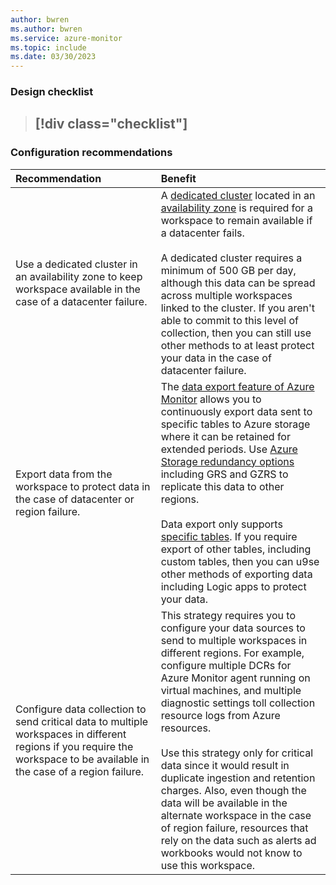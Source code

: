 ```yaml
---
author: bwren
ms.author: bwren
ms.service: azure-monitor
ms.topic: include
ms.date: 03/30/2023
---
```


### Design checklist

> [!div class="checklist"]
> - 

### Configuration recommendations

| Recommendation | Benefit |
|:---|:---|
| Use a dedicated cluster in an availability zone to keep workspace available in the case of a datacenter failure. | A [dedicated cluster](../logs/logs-dedicated-clusters.md) located in an [availability zone](../logs/availability-zones.md#data-resilience---supported-regions) is required for a workspace to remain available if a datacenter fails.<br><br>A dedicated cluster requires a minimum of 500 GB per day, although this data can be spread across multiple workspaces linked to the cluster. If you aren't able to commit to this level of collection, then you can still use other methods to at least protect your data in the case of datacenter failure. |
| Export data from the workspace to protect data in the case of datacenter or region failure. | The [data export feature of Azure Monitor](../logs/logs-data-export.md) allows you to continuously export data sent to specific tables to Azure storage where it can be retained for extended periods. Use [Azure Storage redundancy options](../../storage/common/storage-redundancy.md#redundancy-in-a-secondary-region) including GRS and GZRS to replicate this data to other regions.<br><br>Data export only supports [specific tables](../logs/logs-data-export.md?tabs=portal#supported-tables). If you require export of other tables, including custom tables, then you can u9se other methods of exporting data including Logic apps to protect your data. |
| Configure data collection to send critical data to multiple workspaces in different regions if you require the workspace to be available in the case of a region failure. | This strategy requires you to configure your data sources to send to multiple workspaces in different regions. For example, configure multiple DCRs for Azure Monitor agent running on virtual machines, and multiple diagnostic settings toll collection resource logs from Azure resources.<br><br>Use this strategy only for critical data since it would result in duplicate ingestion and retention charges. Also, even though the data will be available in the alternate workspace in the case of region failure, resources that rely on the data such as alerts ad workbooks would not know to use this workspace. |
